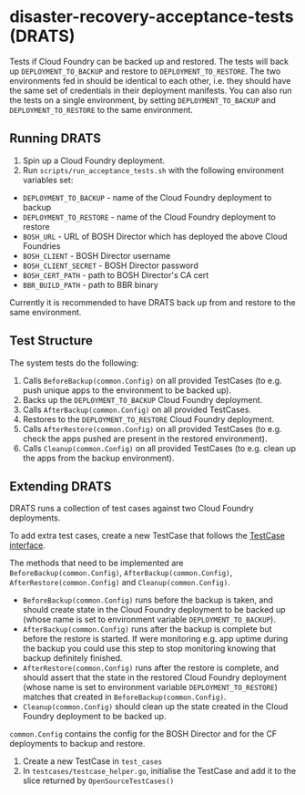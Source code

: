 # disaster-recovery-acceptance-tests (DRATS)

Tests if Cloud Foundry can be backed up and restored. The tests will back up `DEPLOYMENT_TO_BACKUP` and restore to `DEPLOYMENT_TO_RESTORE`. The two environments fed in should be identical to each other, i.e. they should have the same set of credentials in their deployment manifests. You can also run the tests on a single environment, by setting `DEPLOYMENT_TO_BACKUP` and `DEPLOYMENT_TO_RESTORE` to the same environment.

## Running DRATS

1. Spin up a Cloud Foundry deployment.
1. Run `scripts/run_acceptance_tests.sh` with the following environment variables set:
  * `DEPLOYMENT_TO_BACKUP` - name of the Cloud Foundry deployment to backup
  * `DEPLOYMENT_TO_RESTORE` - name of the Cloud Foundry deployment to restore
  * `BOSH_URL` - URL of BOSH Director which has deployed the above Cloud Foundries
  * `BOSH_CLIENT` - BOSH Director username
  * `BOSH_CLIENT_SECRET` - BOSH Director password
  * `BOSH_CERT_PATH` - path to BOSH Director's CA cert
  * `BBR_BUILD_PATH` - path to BBR binary

Currently it is recommended to have DRATS back up from and restore to the same environment.

## Test Structure

The system tests do the following:

1. Calls `BeforeBackup(common.Config)` on all provided TestCases (to e.g. push unique apps to the environment to be backed up).
1. Backs up the `DEPLOYMENT_TO_BACKUP` Cloud Foundry deployment.
1. Calls `AfterBackup(common.Config)` on all provided TestCases.
1. Restores to the `DEPLOYMENT_TO_RESTORE` Cloud Foundry deployment.
1. Calls `AfterRestore(common.Config)` on all provided TestCases (to e.g. check the apps pushed are present in the restored environment).
1. Calls `Cleanup(common.Config)` on all provided TestCases (to e.g. clean up the apps from the backup environment).

## Extending DRATS

DRATS runs a collection of test cases against two Cloud Foundry deployments.

To add extra test cases, create a new TestCase that follows the [TestCase interface](https://github.com/cloudfoundry-incubator/disaster-recovery-acceptance-tests/blob/master/acceptance/backup_and_restore/test_cases/test_case.go).

The methods that need to be implemented are `BeforeBackup(common.Config)`, `AfterBackup(common.Config)`, `AfterRestore(common.Config)` and `Cleanup(common.Config)`.

* `BeforeBackup(common.Config)` runs before the backup is taken, and should create state in the Cloud Foundry deployment to be backed up (whose name is set to environment variable `DEPLOYMENT_TO_BACKUP`).
* `AfterBackup(common.Config)` runs after the backup is complete but before the restore is started. If were monitoring e.g. app uptime during the backup you could use this step to stop monitoring knowing that backup definitely finished.
* `AfterRestore(common.Config)` runs after the restore is complete, and should assert that the state in the restored Cloud Foundry deployment (whose name is set to environment variable `DEPLOYMENT_TO_RESTORE`) matches that created in `BeforeBackup(common.Config)`.
* `Cleanup(common.Config)` should clean up the state created in the Cloud Foundry deployment to be backed up.

`common.Config` contains the config for the BOSH Director and for the CF deployments to backup and restore.

1. Create a new TestCase in `test_cases`
1. In `testcases/testcase_helper.go`, initialise the TestCase and add it to the slice returned by `OpenSourceTestCases()`
